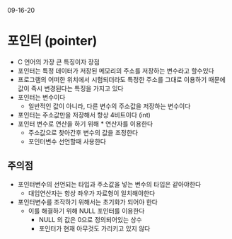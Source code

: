 09-16-20

# 포인터 (pointer)
* C 언어의 가장 큰 특징이자 장점
* 포인터는 특정 데이터가 저장된 메모리의 주소를 저장하는 변수라고 할수있다 
* 프로그램의 어떠한 위치에서 시험되더라도 특정한 주소를 그대로 이용하기 때문에 값이 즉시 변경된다는 특징을 가지고 있다 
* 포인터는 변수이다 
    * 일반적인 값이 아니라, 다른 변수의 주소값을 저장하는 변수이다 
* 포인터는 주소값만을 저장해서 항상 4비트이다 (int)    
* 포인터 변수로 연산을 하기 위해 * 연산자를 이용한다 
    * 주소값으로 찾아간후 변수의 값을 조정한다 
    * 포인터변수 선언할때 사용한다 
    
## 주의점
* 포인터변수의 선언되는 타입과 주소값을 넣는 변수의 타입은 같아야한다 
    * 대입연산자는 항상 좌우가 자료형이 일치해야한다 
* 포인터변수를 조작하기 위해서는 초기화가 되어야 한다 
    * 이를 해결하기 위해 NULL 포인터를 이용한다 
        * NULL 의 값은 0으로 정의되어있는 상수
        * 포인터가 현재 아무것도 가리키고 있지 않다
         
    
    